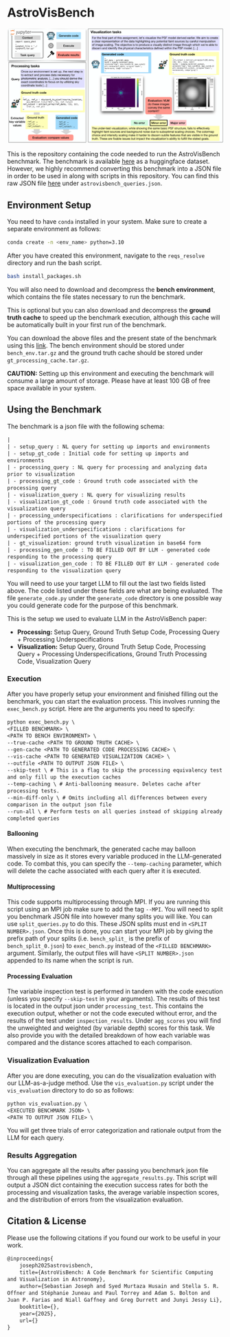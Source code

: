 # AstroVisBench

![AstroVisBench](imgs/overview-1.png)

This is the repository containing the code needed to run the AstroVisBench benchmark. 
The benchmark is available [here](https://huggingface.co/datasets/sebajoe/AstroVisBench) as a huggingface dataset. However, we highly recommend converting this benchmark into a JSON file in order to be used in along with scripts in this repository. You can find this raw JSON file [here](https://utexas.box.com/s/2evj5cs3u2gqndvgc9sd66cmlggl9fg1) under `astrovisbench_queries.json`.

## Environment Setup

You need to have `conda` installed in your system. Make sure to create a separate environment as follows:

```bash
conda create -n <env_name> python=3.10
```

After you have created this environment, navigate to the `reqs_resolve` directory and run the bash script.

```bash
bash install_packages.sh
```

You will also need to download and decompress the **bench environment**, which contains the file states necessary to run the benchmark.

This is optional but you can also download and decompress the **ground truth cache** to speed up the benchmark execution, although this cache will be automatically built in your first run of the benchmark. 

You can download the above files and the present state of the benchmark using this [link](https://utexas.box.com/s/2evj5cs3u2gqndvgc9sd66cmlggl9fg1). The bench environment should be stored under `bench_env.tar.gz` and the ground truth cache should be stored under `gt_processing_cache.tar.gz`.

**CAUTION:** Setting up this environment and executing the benchmark will consume a large amount of storage. Please have at least 100 GB of free space available in your system.

## Using the Benchmark

The benchmark is a json file with the following schema:

```
|
| - setup_query : NL query for setting up imports and environments
| - setup_gt_code : Initial code for setting up imports and environments
| - processing_query : NL query for processing and analyzing data prior to visualization
| - processing_gt_code : Ground truth code associated with the processing query
| - visualization_query : NL query for visualizing results
| - visualization_gt_code : Ground truth code associated with the visualization query
| - processing_underspecifications : clarifications for underspecified portions of the processing query
| - visualization_underspecifications : clarifications for underspecified portions of the visualization query
| - gt_visualization: ground truth visualization in base64 form
| - processing_gen_code : TO BE FILLED OUT BY LLM - generated code responding to the processing query
| - visualization_gen_code : TO BE FILLED OUT BY LLM - generated code responding to the visualization query
```

You will need to use your target LLM to fill out the last two fields listed above. The code listed under these fields are what are being evaluated. The file `generate_code.py` under the `generate_code` directory is one possible way you could generate code for the purpose of this benchmark.

This is the setup we used to evaluate LLM in the AstroVisBench paper:
- **Processing:** Setup Query, Ground Truth Setup Code, Processing Query + Processing Underspecifications
- **Visualization:** Setup Query, Ground Truth Setup Code, Processing Query + Processing Underspecifications, Ground Truth Processing Code, Visualization Query

### Execution

After you have properly setup your environment and finished filling out the benchmark, you can start the evaluation process. This involves running the `exec_bench.py` script. Here are the arguments you need to specify:

```
python exec_bench.py \
<FILLED BENCHMARK> \
<PATH TO BENCH ENVIRONMENT> \
--true-cache <PATH TO GROUND TRUTH CACHE> \
--gen-cache <PATH TO GENERATED CODE PROCESSING CACHE> \
--vis-cache <PATH TO GENERATED VISUALIZATION CACHE> \
--outfile <PATH TO OUTPUT JSON FILE> \
--skip-test \ # This is a flag to skip the processing equivalency test and only fill up the execution caches
--temp-caching \ # Anti-ballooning measure. Deletes cache after processing tests.
--min-diff-only \ # Omits including all differences between every comparison in the output json file
--run-all \ # Perform tests on all queries instead of skipping already completed queries
```

#### Ballooning 

When executing the benchmark, the generated cache may balloon massively in size as it stores every variable produced in the LLM-generated code.
To combat this, you can specify the `--temp-caching` parameter, which will delete the cache associated with each query after it is executed.

#### Multiprocessing

This code supports multiprocessing through MPI. If you are running this script using an MPI job make sure to add the tag `--MPI`. You will need to split you benchmark JSON file into however many splits you will like. You can use `split_queries.py` to do this. These JSON splits must end in `<SPLIT NUMBER>.json`. Once this is done, you can start your MPI job by giving the prefix path of your splits (i.e. `bench_split_` is the prefix of `bench_split_0.json`) to `exec_bench.py` instead of the `<FILLED BENCHMARK>` argument. Similarly, the output files will have `<SPLIT NUMBER>.json` appended to its name when the script is run.

#### Processing Evaluation

The variable inspection test is performed in tandem with the code execution (unless you specify `--skip-test` in your arguments). The results of this test is located in the output json under `processing_test`. This contains the execution output, whether or not the code executed without error, and the results of the test under `inspection_results`. Under `agg_scores` you will find the unweighted and weighted (by variable depth) scores for this task. We also provide you with the detailed breakdown of how each variable was compared and the distance scores attached to each comparison. 

### Visualization Evaluation

After you are done executing, you can do the visualization evaluation with our LLM-as-a-judge method. Use the `vis_evaluation.py` script under the `vis_evaluation` directory to do so as follows:

```
python vis_evaluation.py \
<EXECUTED BENCHMARK JSON> \
<PATH TO OUTPUT JSON FILE> \
```

You will get three trials of error categorization and rationale output from the LLM for each query.  

### Results Aggregation

You can aggregate all the results after passing you benchmark json file through all these pipelines using the `aggregate_results.py`. This script will output a JSON dict containing the execution success rates for both the processing and visualization tasks, the average variable inspection scores, and the distribution of errors from the visualization evaluation.

## Citation & License

Please use the following citations if you found our work to be useful in your work.

```
@inproceedings{
    joseph2025astrovisbench,
    title={AstroVisBench: A Code Benchmark for Scientific Computing and Visualization in Astronomy},
    author={Sebastian Joseph and Syed Murtaza Husain and Stella S. R. Offner and Stéphanie Juneau and Paul Torrey and Adam S. Bolton and Juan P. Farias and Niall Gaffney and Greg Durrett and Junyi Jessy Li},
    booktitle={},
    year={2025},
    url={}
}
```
